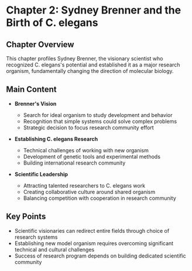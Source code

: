 # Chapter 2: Sydney Brenner and the Birth of C. elegans

## Chapter Overview
This chapter profiles Sydney Brenner, the visionary scientist who recognized C. elegans's potential and established it as a major research organism, fundamentally changing the direction of molecular biology.

## Main Content
- **Brenner's Vision**
  - Search for ideal organism to study development and behavior
  - Recognition that simple systems could solve complex problems
  - Strategic decision to focus research community effort

- **Establishing C. elegans Research**
  - Technical challenges of working with new organism
  - Development of genetic tools and experimental methods
  - Building international research community

- **Scientific Leadership**
  - Attracting talented researchers to C. elegans work
  - Creating collaborative culture around shared organism
  - Balancing competition with cooperation in research community

## Key Points
- Scientific visionaries can redirect entire fields through choice of research systems
- Establishing new model organism requires overcoming significant technical and cultural challenges
- Success of research program depends on building dedicated scientific community